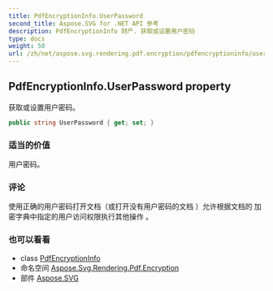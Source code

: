 ```yaml
---
title: PdfEncryptionInfo.UserPassword
second_title: Aspose.SVG for .NET API 参考
description: PdfEncryptionInfo 财产. 获取或设置用户密码
type: docs
weight: 50
url: /zh/net/aspose.svg.rendering.pdf.encryption/pdfencryptioninfo/userpassword/
---
```

## PdfEncryptionInfo.UserPassword property

获取或设置用户密码。

```csharp
public string UserPassword { get; set; }
```

### 适当的价值

用户密码。

### 评论

使用正确的用户密码打开文档（或打开没有用户密码的文档 ）允许根据文档的 加密字典中指定的用户访问权限执行其他操作 。

### 也可以看看

* class [PdfEncryptionInfo](../)
* 命名空间 [Aspose.Svg.Rendering.Pdf.Encryption](../../pdfencryptioninfo/)
* 部件 [Aspose.SVG](../../../)


